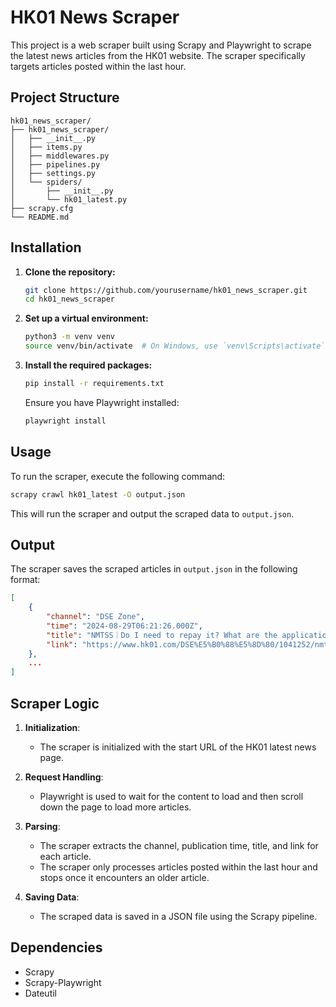# HK01 News Scraper

This project is a web scraper built using Scrapy and Playwright to scrape the latest news articles from the HK01 website. The scraper specifically targets articles posted within the last hour.

## Project Structure

```
hk01_news_scraper/
├── hk01_news_scraper/
│   ├── __init__.py
│   ├── items.py
│   ├── middlewares.py
│   ├── pipelines.py
│   ├── settings.py
│   └── spiders/
│       ├── __init__.py
│       └── hk01_latest.py
├── scrapy.cfg
└── README.md
```

## Installation

1. **Clone the repository:**

    ```bash
    git clone https://github.com/yourusername/hk01_news_scraper.git
    cd hk01_news_scraper
    ```

2. **Set up a virtual environment:**

    ```bash
    python3 -m venv venv
    source venv/bin/activate  # On Windows, use `venv\Scripts\activate`
    ```

3. **Install the required packages:**

    ```bash
    pip install -r requirements.txt
    ```

    Ensure you have Playwright installed:

    ```bash
    playwright install
    ```

## Usage

To run the scraper, execute the following command:

```bash
scrapy crawl hk01_latest -O output.json
```

This will run the scraper and output the scraped data to `output.json`.

## Output

The scraper saves the scraped articles in `output.json` in the following format:

```json
[
    {
        "channel": "DSE Zone",
        "time": "2024-08-29T06:21:26.000Z",
        "title": "NMTSS｜Do I need to repay it? What are the application qualifications? How much is the funding amount for the 2024/25 school year?",
        "link": "https://www.hk01.com/DSE%E5%B0%88%E5%8D%80/1041252/nmtss-%E9%9C%80%E8%A6%81%E9%82%84%E6%AC%BE%E5%97%8E-%E7%94%B3%E8%AB%8B%E8%B3%87%E6%A0%BC%E6%98%AF%E4%BB%80%E9%BA%BC-2024-25%E5%AD%B8%E5%B9%B4%E8%B3%87%E5%8A%A9%E9%A1%8D%E5%B9%BE%E5%A4%9A"
    },
    ...
]
```

## Scraper Logic

1. **Initialization**:
    - The scraper is initialized with the start URL of the HK01 latest news page.

2. **Request Handling**:
    - Playwright is used to wait for the content to load and then scroll down the page to load more articles.

3. **Parsing**:
    - The scraper extracts the channel, publication time, title, and link for each article.
    - The scraper only processes articles posted within the last hour and stops once it encounters an older article.

4. **Saving Data**:
    - The scraped data is saved in a JSON file using the Scrapy pipeline.

## Dependencies

- Scrapy
- Scrapy-Playwright
- Dateutil
